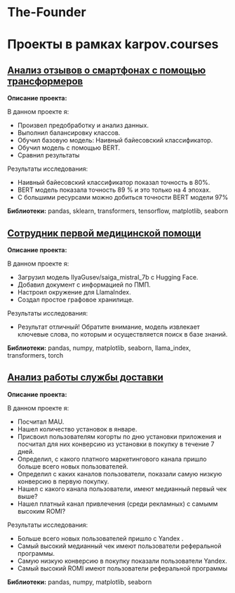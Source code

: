 # The-Founder

# Проекты в рамках karpov.courses
## [Анализ отзывов о смартфонах с помощью трансформеров](https://github.com/KonstantinBykov/The-Founder/blob/main/%D0%90%D0%BD%D0%B0%D0%BB%D0%B8%D0%B7%20%D0%BE%D1%82%D0%B7%D1%8B%D0%B2%D0%BE%D0%B2%20%D0%BD%D0%B0%20%D1%81%D0%BC%D0%B0%D1%80%D1%82%D1%84%D0%BE%D0%BD%D1%8B%20%D1%81%20%D0%BF%D0%BE%D0%BC%D0%BE%D1%89%D1%8C%D1%8E%20%D1%82%D1%80%D0%B0%D0%BD%D1%81%D1%84%D0%BE%D1%80%D0%BC%D0%B5%D1%80%D0%BE%D0%B2%20BERT.ipynb)
**Описание проекта:**

В данном проекте я:

- Произвел предобработку и анализ данных.
- Выполнил балансировку классов.
- Обучил базовую модель: Наивный байесовский классификатор.
- Обучил модель с помощью BERT.
- Сравнил результаты

Результаты исследования:  
- Наивный байесовский классификатор показал точность в 80%.
- BERT модель показала точность 89 % и это только на 4 эпохах.
- С большими ресурсами можно добиться точности BERT модели 97%

**Библиотеки:** pandas, sklearn, transformers, tensorflow, matplotlib, seaborn

## [Сотрудник первой медицинской помощи](https://github.com/KonstantinBykov/The-Founder/blob/main/%D0%A1%D0%BE%D1%82%D1%80%D1%83%D0%B4%D0%BD%D0%B8%D0%BA_%D0%BF%D0%B5%D1%80%D0%B2%D0%BE%D0%B9_%D0%BC%D0%B5%D0%B4%D0%B8%D1%86%D0%B8%D0%BD%D1%81%D0%BA%D0%BE%D0%B9_%D0%BF%D0%BE%D0%BC%D0%BE%D1%89%D0%B8.ipynb)
**Описание проекта:**

В данном проекте я:

- Загрузил модель IlyaGusev/saiga_mistral_7b с Hugging Face.
- Добавил документ с информацией по ПМП.
- Настроил окружение для LlamaIndex.
- Создал простое графовое хранилище.

Результаты исследования:  
- Результат отличный! Обратите внимание, модель извлекает ключевые слова, по которым и осуществляется поиск в базе знаний.

**Библиотеки:** pandas, numpy, matplotlib, seaborn, llama_index, transformers, torch

## [Анализ работы службы доставки](https://github.com/KonstantinBykov/karpov.courses-projects/blob/master/delivery%20analysis.ipynb)
**Описание проекта:**

В данном проекте я:

- Посчитал MAU.
- Нашел количество установок в январе.
- Присвоил пользователям когорты по дню установки приложения и посчитал для них конверсию из установки в покупку в течение 7 дней.
- Определил, с какого платного маркетингового канала пришло больше всего новых пользователей.
- Определил с каких каналов пользователи, показали самую низкую конверсию в первую покупку.
- Нашел с какого канала пользователи, имеют медианный первый чек выше?
- Нашел платный канал привлечения (среди рекламных) с самымм высоким ROMI?

Результаты исследования:  
- Больше всего новых пользователей пришло с Yandex .
- Самый высокий медианный чек имеют пользователи реферальной программы.
- Самую низкую конверсию в покупку показали пользователи Yandex.
- Cамый высокий ROMI имеют пользователи реферальной программы

**Библиотеки:** pandas, numpy, matplotlib, seaborn
